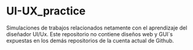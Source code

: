 # UI-UX_practice
Simulaciones de trabajos relacionados netamente con el aprendizaje del diseñador UI/Ux. Este repositorio no contiene diseños web y GUI´s expuestas en los demás repositorios de la cuenta actual de Github.
